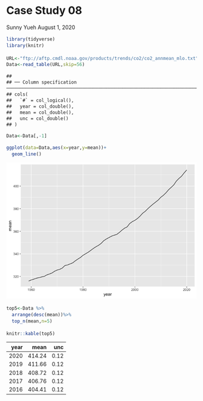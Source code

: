Case Study 08
================
Sunny Yueh
August 1, 2020

``` r
library(tidyverse)
library(knitr)

URL<-"ftp://aftp.cmdl.noaa.gov/products/trends/co2/co2_annmean_mlo.txt"
Data<-read_table(URL,skip=56) 
```

    ## 
    ## ── Column specification ───────────────────────────────────────────────────────────────────────────────────────────
    ## cols(
    ##   `#` = col_logical(),
    ##   year = col_double(),
    ##   mean = col_double(),
    ##   unc = col_double()
    ## )

``` r
Data<-Data[,-1]
```

``` r
ggplot(data=Data,aes(x=year,y=mean))+
  geom_line()
```

![](case_study_08_files/figure-gfm/unnamed-chunk-2-1.png)<!-- -->

``` r
top5<-Data %>%
  arrange(desc(mean))%>%
  top_n(mean,n=5)

knitr::kable(top5)
```

| year |   mean |  unc |
| ---: | -----: | ---: |
| 2020 | 414.24 | 0.12 |
| 2019 | 411.66 | 0.12 |
| 2018 | 408.72 | 0.12 |
| 2017 | 406.76 | 0.12 |
| 2016 | 404.41 | 0.12 |
